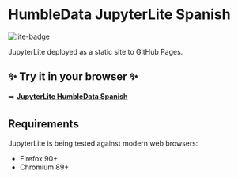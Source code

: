 # HumbleData JupyterLite Spanish

[![lite-badge](https://jupyterlite.rtfd.io/en/latest/_static/badge.svg)](http://humbledata.org/online_workshop_spanish/)

JupyterLite deployed as a static site to GitHub Pages.

## ✨ Try it in your browser ✨

➡️ **[JupyterLite HumbleData Spanish](http://humbledata.org/online_workshop_spanish/)**

## Requirements

JupyterLite is being tested against modern web browsers:

- Firefox 90+
- Chromium 89+

